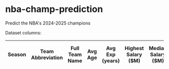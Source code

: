 # nba-champ-prediction
Predict the NBA's 2024-2025 champions

Dataset columns:

| **Season**  | **Team Abbreviation** | **Full Team Name** | **Avg Age** | **Avg Exp (years)** | **Highest Salary ($M)** | **Median Salary ($M)**  | **Nb of Star/Top players** | **Nb of Playoff Appearances** | **Nb of Championships** | **Nb of Playoff Appearances (Last 3 years)** | **Nb of Championships (Last 3 years)** 
-----------------------|-------------|---------------------|-------------------------|------------------------|------------------------------|------------------------|-----------------|-----------------|-----------------|-----------------|-----------------|
